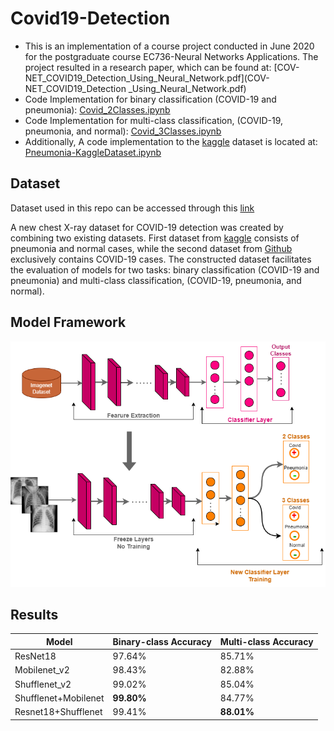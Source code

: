 # Covid19-Detection

* This is an implementation of a course project conducted in June 2020 for the postgraduate course EC736-Neural Networks Applications. The project resulted in a research paper, which can be found at: [COV-NET_COVID19_Detection_Using_Neural_Network.pdf](COV-NET_COVID19_Detection _Using_Neural_Network.pdf)
* Code Implementation for binary classification (COVID-19 and pneumonia): [Covid_2Classes.ipynb](Covid_2Classes.ipynb)
* Code Implementation for multi-class classification, (COVID-19, pneumonia, and normal): [Covid_3Classes.ipynb](Covid_3Classes.ipynb)
* Additionally, A code implementation to the [kaggle](https://www.kaggle.com/paultimothymooney/chest-xray-pneumonia) dataset is located at: [Pneumonia-KaggleDataset.ipynb](Pneumonia-KaggleDataset.ipynb)

## Dataset
Dataset used in this repo can be accessed through this [link](https://drive.google.com/file/d/12nT-yTns2PAEZHf3B2XNL6V_nUfw-YHv/view)

A new chest X-ray dataset for COVID-19 detection was created by combining two existing datasets. First dataset from [kaggle](https://www.kaggle.com/paultimothymooney/chest-xray-pneumonia) consists of pneumonia and normal cases, while the second dataset from [Github](https://github.com/ieee8023/covid-chestxray-dataset) exclusively contains COVID-19 cases.
The constructed dataset facilitates the evaluation of models for two tasks: binary classification (COVID-19 and pneumonia) and multi-class classification, (COVID-19, pneumonia, and normal).

## Model Framework
![Model Framework](Images/model.png)

## Results
| Model                | Binary-class Accuracy | Multi-class Accuracy |
| -------------------- | --------------------- |--------------------- |
| ResNet18             |        97.64%         |      85.71%          |
| Mobilenet_v2         |        98.43%         |      82.88%          |
| Shufflenet_v2        |        99.02%         |      85.04%          |
| Shufflenet+Mobilenet |        **99.80%**     |      84.77%          |
| Resnet18+Shufflenet  |        99.41%         |      **88.01%**      |


